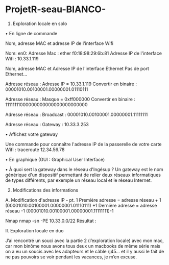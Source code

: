 # ProjetR-seau-BIANCO-
1.	Exploration locale en solo

•	En ligne de commande

Nom, adresse MAC et adresse IP de l'interface Wifi

Nom: en0: 
	Adresse Mac : ether f0:18:98:29:6b:81 
	Adresse IP de l'interface Wifi : 10.33.1.119 


Nom, adresse MAC et Adresse IP de l'interface Ethernet
Pas de port Ethernet…


Adresse réseau : Adresse IP = 10.33.1.119
         Convertir en binaire : 00001010.00100001.00000001.01110111

Adresse réseau : Masque = 0xff000000
         Convertir en binaire : 11111111000000000000000000000000

Adresse réseau : Broadcast : 00001010.00100001.00000001.11111111

Adresse réseau : Gateway : 10.33.3.253

•	Affichez votre gateway

Une commande pour connaître l'adresse IP de la passerelle de votre carte Wifi : traceroute 12.34.56.78

•	En graphique (GUI : Graphical User Interface)
 



•	À quoi sert la gateway dans le réseau d'Ingésup ?
Un gateway est le nom générique d'un dispositif permettant de relier deux réseaux informatiques de types différents, par exemple un réseau local et le réseau Internet.



2.	Modifications des informations

A.	Modification d'adresse IP - pt. 1
Première adresse = adresse réseau + 1  
(00001010.00100001.00000001.01110111) +1
Dernière adresse = adresse réseau -1
(00001010.00100001.00000001.11111111)-1
                                                                                                           
Nmap
nmap -sn -PE 10.33.0.0/22
Résultat :
 


II. Exploration locale en duo

J’ai rencontré un souci avec la partie 2 (l’exploration locale) avec mon mac, car mon binôme nous avons  tous deux un macbooks de même série mais on a eu un soucis avec les adapteurs et le câble rj45... et il y aussi le fait de ne pas pouvoirs se voir pendant les vacances, je m’en excuse.
